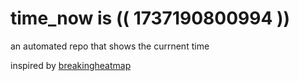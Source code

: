 # time_now is (( 1737190800994 ))

an automated repo that shows the currnent time

inspired by [breakingheatmap](https://github.com/breakingheatmap/breakingheatmap)